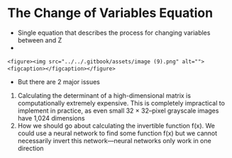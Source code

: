 # The Change of Variables Equation

* Single equation that describes the process for changing variables between and Z
*

    <figure><img src="../../.gitbook/assets/image (9).png" alt=""><figcaption></figcaption></figure>
* But there are 2 major issues

1. Calculating the determinant of a high-dimensional matrix is computationally extremely expensive. This is completely impractical to implement in practice, as even small 32 × 32–pixel grayscale images have 1,024 dimensions
2. How we should go about calculating the invertible function f(x). We could use a neural network to find some function f(x) but we cannot necessarily invert this network—neural networks only work in one direction
